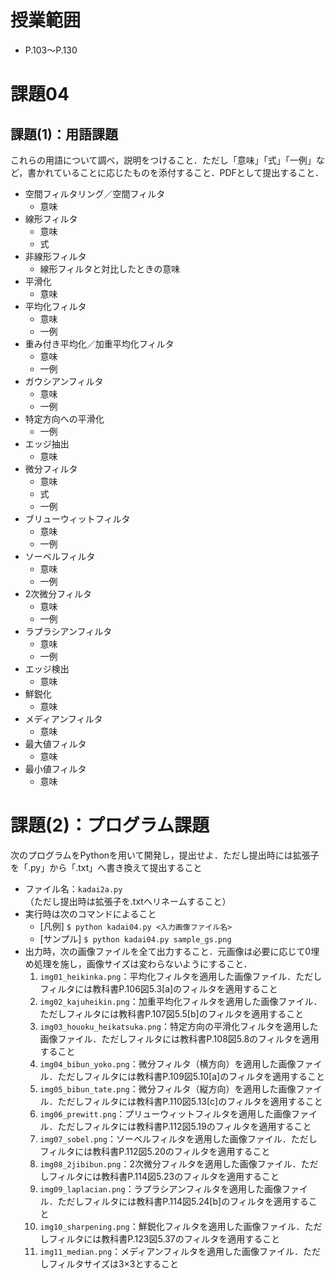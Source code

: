 # 授業範囲
- P.103〜P.130
# 課題04
## 課題(1)：用語課題
これらの用語について調べ，説明をつけること．ただし「意味」「式」「一例」など，書かれていることに応じたものを添付すること．PDFとして提出すること．
- 空間フィルタリング／空間フィルタ
	- 意味
- 線形フィルタ
	- 意味
	- 式
- 非線形フィルタ
	- 線形フィルタと対比したときの意味
- 平滑化
	- 意味
- 平均化フィルタ
	- 意味
	- 一例
- 重み付き平均化／加重平均化フィルタ
	- 意味
	- 一例
- ガウシアンフィルタ
	- 意味
	- 一例
- 特定方向への平滑化
	- 一例
- エッジ抽出
	- 意味
- 微分フィルタ
	- 意味
	- 式
	- 一例
- ブリューウィットフィルタ
	- 意味
	- 一例
- ソーベルフィルタ
	- 意味
	- 一例
- 2次微分フィルタ
	- 意味
	- 一例
- ラプラシアンフィルタ
	- 意味
	- 一例
- エッジ検出
	- 意味
- 鮮鋭化
	- 意味
- メディアンフィルタ
	- 意味
- 最大値フィルタ
	- 意味
- 最小値フィルタ
	- 意味

# 課題(2)：プログラム課題
次のプログラムをPythonを用いて開発し，提出せよ．ただし提出時には拡張子を「.py」から「.txt」へ書き換えて提出すること
- ファイル名：`kadai2a.py`（ただし提出時は拡張子を.txtへリネームすること）
- 実行時は次のコマンドによること
	- [凡例] `$ python kadai04.py <入力画像ファイル名>`
	- [サンプル] `$ python kadai04.py sample_gs.png`
- 出力時，次の画像ファイルを全て出力すること．元画像は必要に応じて0埋め処理を施し，画像サイズは変わらないようにすること．
	1. `img01_heikinka.png`：平均化フィルタを適用した画像ファイル．ただしフィルタには教科書P.106図5.3[a]のフィルタを適用すること
	2. `img02_kajuheikin.png`：加重平均化フィルタを適用した画像ファイル．ただしフィルタには教科書P.107図5.5[b]のフィルタを適用すること
	3. `img03_houoku_heikatsuka.png`：特定方向の平滑化フィルタを適用した画像ファイル．ただしフィルタには教科書P.108図5.8のフィルタを適用すること
	4. `img04_bibun_yoko.png`：微分フィルタ（横方向）を適用した画像ファイル．ただしフィルタには教科書P.109図5.10[a]のフィルタを適用すること
	5. `img05_bibun_tate.png`：微分フィルタ（縦方向）を適用した画像ファイル．ただしフィルタには教科書P.110図5.13[c]のフィルタを適用すること
	6. `img06_prewitt.png`：プリューウィットフィルタを適用した画像ファイル．ただしフィルタには教科書P.112図5.19のフィルタを適用すること
	7. `img07_sobel.png`：ソーベルフィルタを適用した画像ファイル．ただしフィルタには教科書P.112図5.20のフィルタを適用すること
	8. `img08_2jibibun.png`：2次微分フィルタを適用した画像ファイル．ただしフィルタには教科書P.114図5.23のフィルタを適用すること
	9. `img09_laplacian.png`：ラプラシアンフィルタを適用した画像ファイル．ただしフィルタには教科書P.114図5.24[b]のフィルタを適用すること
	10. `img10_sharpening.png`：鮮鋭化フィルタを適用した画像ファイル．ただしフィルタには教科書P.123図5.37のフィルタを適用すること
	11. `img11_median.png`：メディアンフィルタを適用した画像ファイル．ただしフィルタサイズは3×3とすること